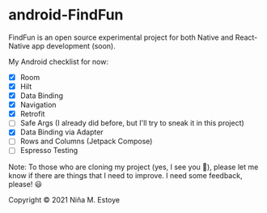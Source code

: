# android-FindFun
FindFun is an open source experimental project for both Native and React-Native app development (soon).

My Android checklist for now:

- [x] Room
- [x] Hilt
- [x] Data Binding
- [x] Navigation
- [x] Retrofit
- [ ] Safe Args (I already did before, but I'll try to sneak it in this project)
- [x] Data Binding via Adapter
- [ ] Rows and Columns (Jetpack Compose)
- [ ] Espresso Testing

Note: To those who are cloning my project (yes, I see you 👀), please let me know if there are things that I need to improve. I need some feedback, please! 😃 

Copyright © 2021 Niña M. Estoye 
